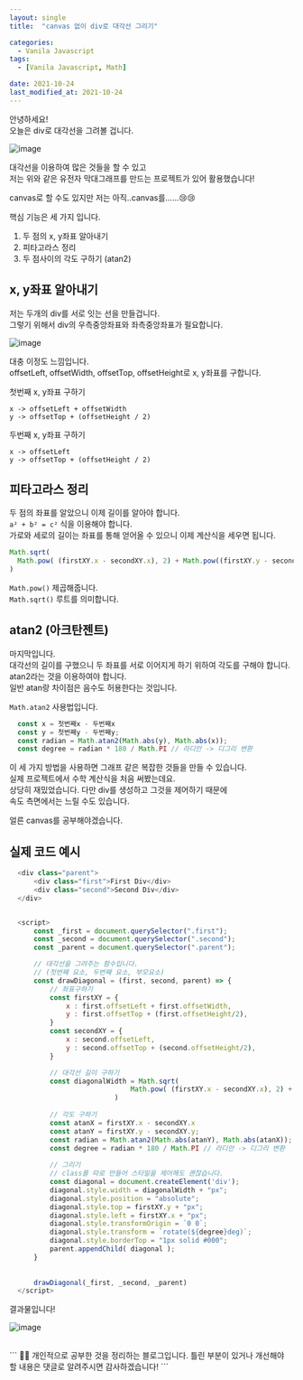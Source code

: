 ```yaml
---
layout: single
title:  "canvas 없이 div로 대각선 그리기"

categories:
  - Vanila Javascript
tags: 
  - [Vanila Javascript, Math]

date: 2021-10-24
last_modified_at: 2021-10-24
---
```


안녕하세요!       
오늘은 div로 대각선을 그려볼 겁니다.

![image](https://user-images.githubusercontent.com/62782245/138549064-7cfb70e1-db6a-477f-8e71-493993d07390.png)

대각선을 이용하여 많은 것들을 할 수 있고      
저는 위와 같은 유전자 막대그래프를 만드는 프로젝트가 있어 활용했습니다!       

canvas로 할 수도 있지만 저는 아직..canvas를......😢😢      


핵심 기능은 세 가지 입니다.
1. 두 점의 x, y좌표 알아내기
2. 피타고라스 정리
3. 두 점사이의 각도 구하기 (atan2)

## x, y좌표 알아내기
저는 두개의 div를 서로 잇는 선을 만들겁니다.        
그렇기 위해서 div의 우측중앙좌표와 좌측중앙좌표가 필요합니다.          

![image](https://user-images.githubusercontent.com/62782245/138549320-f25803b2-0de8-43fd-9dd6-55fa0b6fcc07.png)

대충 이정도 느낌입니다.       
offsetLeft, offsetWidth, offsetTop, offsetHeight로 x, y좌표를 구합니다.

첫번째 x, y좌표 구하기
```
x -> offsetLeft + offsetWidth 
y -> offsetTop + (offsetHeight / 2)
```
두번째 x, y좌표 구하기
```
x -> offsetLeft
y -> offsetTop + (offsetHeight / 2)
```

## 피타고라스 정리
두 점의 좌표를 알았으니 이제 길이를 알아야 합니다.      
`a² + b² = c²` 식을 이용해야 합니다.        
가로와 세로의 길이는 좌표를 통해 얻어올 수 있으니 이제 계산식을 세우면 됩니다.        

```javascript
Math.sqrt(
  Math.pow( (firstXY.x - secondXY.x), 2) + Math.pow((firstXY.y - secondXY.y), 2)
)
```
`Math.pow()` 제곱해줍니다.        
`Math.sqrt()` 루트를 의미합니다.        

## atan2 (아크탄젠트)
마지막입니다.        
대각선의 길이를 구했으니 두 좌표를 서로 이어지게 하기 위하여 각도를 구해야 합니다.        
atan2라는 것을 이용하여야 합니다.        
일반 atan랑 차이점은 음수도 허용한다는 것입니다.        

`Math.atan2` 사용법입니다.        
```javascript 
  const x = 첫번째x - 두번째x
  const y = 첫번째y - 두번째y;
  const radian = Math.atan2(Math.abs(y), Math.abs(x));
  const degree = radian * 180 / Math.PI // 라디안 -> 디그리 변환
```


이 세 가지 방법을 사용하면 그래프 같은 복잡한 것들을 만들 수 있습니다.      
실제 프로젝트에서 수학 계산식을 처음 써봤는데요.      
상당히 재밌었습니다. 다만 div를 생성하고 그것을 제어하기 때문에      
속도 측면에서는 느릴 수도 있습니다.      

      
얼른 canvas를 공부해야겠습니다.      

## 실제 코드 예시
```javascript
  <div class="parent">
      <div class="first">First Div</div>
      <div class="second">Second Div</div>
  </div>


  <script>
      const _first = document.querySelector(".first");
      const _second = document.querySelector(".second");
      const _parent = document.querySelector(".parent");

      // 대각선을 그려주는 함수입니다.
      // (첫번째 요소, 두번째 요소, 부모요소)
      const drawDiagonal = (first, second, parent) => {
          // 좌표구하기
          const firstXY = {
              x : first.offsetLeft + first.offsetWidth,
              y : first.offsetTop + (first.offsetHeight/2),
          }
          const secondXY = {
              x : second.offsetLeft,
              y : second.offsetTop + (second.offsetHeight/2),
          }

          // 대각선 길이 구하기
          const diagonalWidth = Math.sqrt(
                              Math.pow( (firstXY.x - secondXY.x), 2) + Math.pow( (firstXY.y - secondXY.y), 2)
                          )
                          
          // 각도 구하기
          const atanX = firstXY.x - secondXY.x
          const atanY = firstXY.y - secondXY.y;
          const radian = Math.atan2(Math.abs(atanY), Math.abs(atanX));
          const degree = radian * 180 / Math.PI // 라디안 -> 디그리 변환
                          
          // 그리기
          // class를 따로 만들어 스타일을 제어해도 괜찮습니다.
          const diagonal = document.createElement('div');
          diagonal.style.width = diagonalWidth + "px";
          diagonal.style.position = "absolute";
          diagonal.style.top = firstXY.y + "px";
          diagonal.style.left = firstXY.x + "px";
          diagonal.style.transformOrigin = `0 0`;
          diagonal.style.transform = `rotate(${degree}deg)`;
          diagonal.style.borderTop = "1px solid #000";
          parent.appendChild( diagonal ); 
      }
      
      
      drawDiagonal(_first, _second, _parent)
  </script>
```
결과물입니다!

![image](https://user-images.githubusercontent.com/62782245/138564719-a5474220-cfc1-45b9-acfe-615b7cacb6fa.png)

<br />
```
  🤔🤔
  개인적으로 공부한 것을 정리하는 블로그입니다.
  틀린 부분이 있거나 개선해야 할 내용은 댓글로 알려주시면 감사하겠습니다!
```